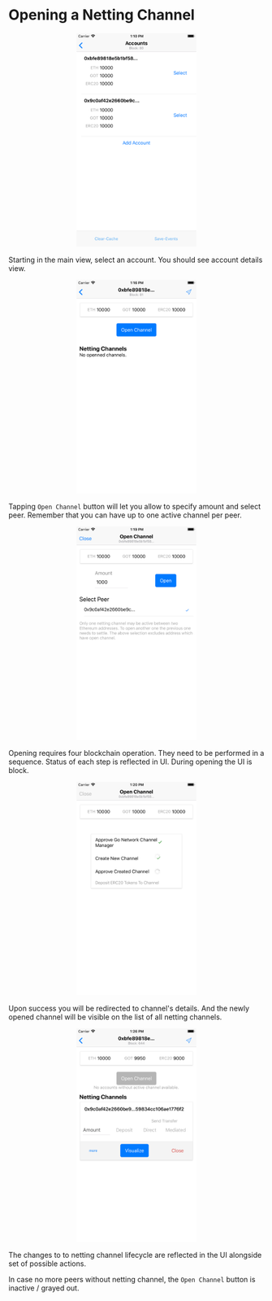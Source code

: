 # Opening a Netting Channel

<p align="center">
  <img height="420" src="screens/main.png">
</p>

Starting in the main view, select an account. You should see account details view.

<p align="center">
  <img height="420" src="screens/details.png">
</p>

Tapping `Open Channel` button will let you allow to specify amount and select peer. Remember that you can have up to one active channel per peer.

<p align="center">
  <img height="420" src="screens/open-params.png">
</p>

Opening requires four blockchain operation. They need to be performed in a sequence. Status of each step is reflected in UI. During opening the UI is block.

<p align="center">
  <img height="420" src="screens/open-wait.png">
</p>

Upon success you will be redirected to channel's details. And the newly opened channel will be visible on the list of all netting channels.

<p align="center">
  <img height="420" src="screens/open-after.png">
</p>

The changes to to netting channel lifecycle are reflected in the UI alongside set of possible actions.

In case no more peers without netting channel, the `Open Channel` button is inactive / grayed out.
